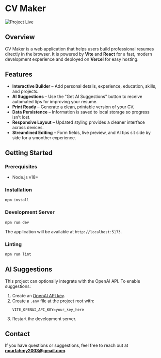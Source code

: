 # CV Maker

[![Project Live](https://img.shields.io/badge/Project-Live-brightgreen.svg)](https://cv-builder-noureldeen.vercel.app/)

## Overview
CV Maker is a web application that helps users build professional resumes directly in the browser. It is powered by **Vite** and **React** for a fast, modern development experience and deployed on **Vercel** for easy hosting.

## Features
- **Interactive Builder** – Add personal details, experience, education, skills, and projects.
- **AI Suggestions** – Use the "Get AI Suggestions" button to receive automated tips for improving your resume.
- **Print Ready** – Generate a clean, printable version of your CV.
- **Data Persistence** – Information is saved to local storage so progress isn't lost.
- **Responsive Layout** – Updated styling provides a cleaner interface across devices.
- **Streamlined Editing** – Form fields, live preview, and AI tips sit side by side for a smoother experience.

## Getting Started
### Prerequisites
- Node.js v18+

### Installation
```bash
npm install
```

### Development Server
```bash
npm run dev
```
The application will be available at `http://localhost:5173`.

### Linting
```bash
npm run lint
```

## AI Suggestions
This project can optionally integrate with the OpenAI API. To enable suggestions:
1. Create an [OpenAI API key](https://platform.openai.com/).
2. Create a `.env` file at the project root with:
   ```
   VITE_OPENAI_API_KEY=your_key_here
   ```
3. Restart the development server.

## Contact
If you have questions or suggestions, feel free to reach out at **nourfahmy2003@gmail.com**.

